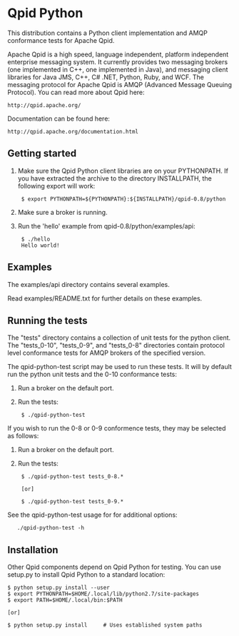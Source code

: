 # Qpid Python

This distribution contains a Python client implementation and AMQP
conformance tests for Apache Qpid.

Apache Qpid is a high speed, language independent, platform
independent enterprise messaging system. It currently provides two
messaging brokers (one implemented in C++, one implemented in Java),
and messaging client libraries for Java JMS, C++, C# .NET, Python,
Ruby, and WCF. The messaging protocol for Apache Qpid is AMQP
(Advanced Message Queuing Protocol). You can read more about Qpid
here:

    http://qpid.apache.org/

Documentation can be found here:

    http://qpid.apache.org/documentation.html

## Getting started

1. Make sure the Qpid Python client libraries are on your
   PYTHONPATH. If you have extracted the archive to the directory
   INSTALLPATH, the following export will work:

        $ export PYTHONPATH=${PYTHONPATH}:${INSTALLPATH}/qpid-0.8/python

2. Make sure a broker is running.

3. Run the 'hello' example from qpid-0.8/python/examples/api:

        $ ./hello
        Hello world!

## Examples

The examples/api directory contains several examples.

Read examples/README.txt for further details on these examples.

## Running the tests

The "tests" directory contains a collection of unit tests for the
python client. The "tests\_0-10", "tests\_0-9", and "tests\_0-8"
directories contain protocol level conformance tests for AMQP brokers
of the specified version.

The qpid-python-test script may be used to run these tests. It will by
default run the python unit tests and the 0-10 conformance tests:

1. Run a broker on the default port.

2. Run the tests:

        $ ./qpid-python-test

If you wish to run the 0-8 or 0-9 conformence tests, they may be
selected as follows:

1. Run a broker on the default port.

2. Run the tests:

        $ ./qpid-python-test tests_0-8.*

        [or]

        $ ./qpid-python-test tests_0-9.*

See the qpid-python-test usage for for additional options:

       ./qpid-python-test -h

## Installation

Other Qpid components depend on Qpid Python for testing.  You can use
setup.py to install Qpid Python to a standard location:

    $ python setup.py install --user
    $ export PYTHONPATH=$HOME/.local/lib/python2.7/site-packages
    $ export PATH=$HOME/.local/bin:$PATH

    [or]

    $ python setup.py install     # Uses established system paths
